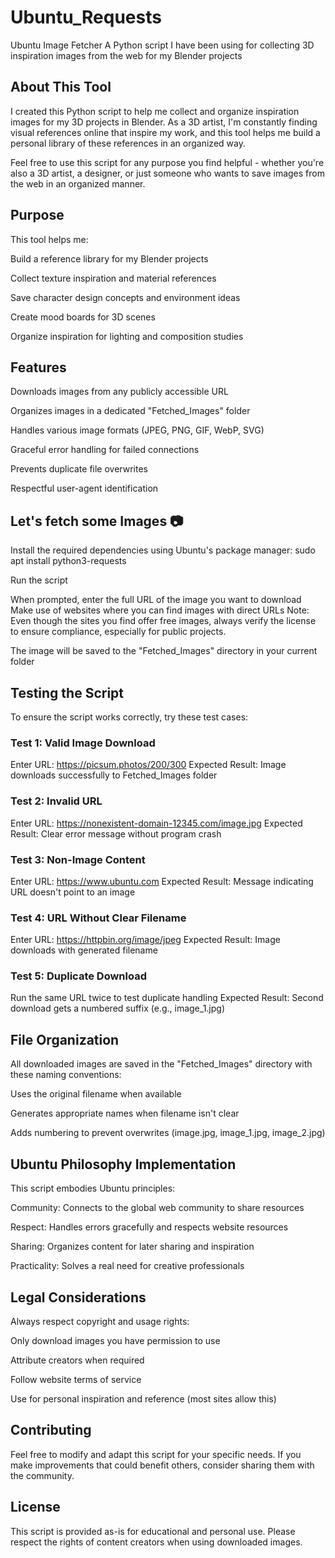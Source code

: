 # Ubuntu_Requests
Ubuntu Image Fetcher
A Python script I have been using for collecting 3D inspiration images from the web for my Blender projects

## About This Tool
I created this Python script to help me collect and organize inspiration images for my 3D projects in Blender. As a 3D artist, I'm constantly finding visual references online that inspire my work, and this tool helps me build a personal library of these references in an organized way.

Feel free to use this script for any purpose you find helpful - whether you're also a 3D artist, a designer, or just someone who wants to save images from the web in an organized manner.

## Purpose
This tool helps me:

Build a reference library for my Blender projects

Collect texture inspiration and material references

Save character design concepts and environment ideas

Create mood boards for 3D scenes

Organize inspiration for lighting and composition studies

## Features
Downloads images from any publicly accessible URL

Organizes images in a dedicated "Fetched_Images" folder

Handles various image formats (JPEG, PNG, GIF, WebP, SVG)

Graceful error handling for failed connections

Prevents duplicate file overwrites

Respectful user-agent identification

## Let's fetch some Images 📷
Install the required dependencies using Ubuntu's package manager:
sudo apt install python3-requests

Run the script

When prompted, enter the full URL of the image you want to download
Make use of websites where you can find images with direct URLs 
Note: Even though the sites you find offer free images, always verify the license to ensure compliance, especially for public projects.

The image will be saved to the "Fetched_Images" directory in your current folder

## Testing the Script
To ensure the script works correctly, try these test cases:

### Test 1: Valid Image Download

Enter URL: https://picsum.photos/200/300
Expected Result: Image downloads successfully to Fetched_Images folder

### Test 2: Invalid URL

Enter URL: https://nonexistent-domain-12345.com/image.jpg
Expected Result: Clear error message without program crash

### Test 3: Non-Image Content

Enter URL: https://www.ubuntu.com
Expected Result: Message indicating URL doesn't point to an image

### Test 4: URL Without Clear Filename

Enter URL: https://httpbin.org/image/jpeg
Expected Result: Image downloads with generated filename

### Test 5: Duplicate Download
Run the same URL twice to test duplicate handling
Expected Result: Second download gets a numbered suffix (e.g., image_1.jpg)

## File Organization
All downloaded images are saved in the "Fetched_Images" directory with these naming conventions:

Uses the original filename when available

Generates appropriate names when filename isn't clear

Adds numbering to prevent overwrites (image.jpg, image_1.jpg, image_2.jpg)


## Ubuntu Philosophy Implementation
This script embodies Ubuntu principles:

Community: Connects to the global web community to share resources

Respect: Handles errors gracefully and respects website resources

Sharing: Organizes content for later sharing and inspiration

Practicality: Solves a real need for creative professionals

## Legal Considerations
Always respect copyright and usage rights:

Only download images you have permission to use

Attribute creators when required

Follow website terms of service

Use for personal inspiration and reference (most sites allow this)

## Contributing
Feel free to modify and adapt this script for your specific needs. If you make improvements that could benefit others, consider sharing them with the community.

## License
This script is provided as-is for educational and personal use. Please respect the rights of content creators when using downloaded images.